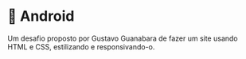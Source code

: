 
# 📱 Android

Um desafio proposto por Gustavo Guanabara de fazer um site usando HTML e CSS, estilizando e responsivando-o.

